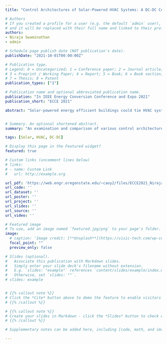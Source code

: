 ```yaml
---
title: "Control Architectures of Solar-Powered HVAC Systems: A DC-DC Converter’s Perspective"

# Authors
# If you created a profile for a user (e.g. the default `admin` user), write the username (folder name) here 
# and it will be replaced with their full name and linked to their profile.
authors:
- Niraja Swaminathan
- admin

# Schedule page publish date (NOT publication's date).
publishDate: "2021-10-01T00:00:00Z"

# Publication type.
# Legend: 0 = Uncategorized; 1 = Conference paper; 2 = Journal article;
# 3 = Preprint / Working Paper; 4 = Report; 5 = Book; 6 = Book section;
# 7 = Thesis; 8 = Patent
publication_types: ["1"]

# Publication name and optional abbreviated publication name.
publication: "In IEEE Energy Conversion Conference and Expo 2021"
publication_short: "ECCE 2021"

abstract: "Solar-powered energy efficient buildings could tie HVAC systems with solar energy and the grid to function together. Such HVAC systems require the grid, batteries, or other energy storage to supply or consume the excess power. This paper presents four different control architectures for solarpowered HVAC systems, focusing on their DC-DC converters. The analysis finds that a higher transformer turns ratio, as within the converter, is required on architectures with a fixed DC bus as opposed to those with a varying DC bus. On the other hand, the varying DC bus architectures require a wider duty ratio range, higher input inductance and output capacitance, a finding compounded due to larger low-power voltage ripples. The results are validated via hardware experimental testing from a 500 W solar simulator (power supply), a front-end current-fed full-bridge DC-DC converter, and a variable load mimicking the HVAC. A table then summarizes the features, advantages, and disadvantages of each architecture."


# Summary. An optional shortened abstract.
summary: "An examination and comparison of various control architectures for solar-powered HVAC systems."

tags: [Solar, HVAC, DC-DC]

# Display this page in the Featured widget?
featured: true

# Custom links (uncomment lines below)
# links:
# - name: Custom Link
#   url: http://example.org

url_pdf: 'https://web.engr.oregonstate.edu/~caoy2/files/ECCE2021_NirajaHAVC.pdf'
url_code: ''
url_dataset: ''
url_poster: ''
url_project: ''
url_slides: ''
url_source: ''
url_video: ''

# Featured image
# To use, add an image named `featured.jpg/png` to your page's folder. 
image:
  # caption: 'Image credit: [**Unsplash**](https://visic-tech.com/wp-content/uploads/2021/06/ECCE_2021_thumb.jpg)'
  focal_point: ""
  preview_only: false

# Slides (optional).
#   Associate this publication with Markdown slides.
#   Simply enter your slide deck's filename without extension.
#   E.g. `slides: "example"` references `content/slides/example/index.md`.
#   Otherwise, set `slides: ""`.
# slides: example


# {{% callout note %}}
# Click the *Cite* button above to demo the feature to enable visitors to import publication metadata into their reference management software.
# {{% /callout %}}

# {{% callout note %}}
# Create your slides in Markdown - click the *Slides* button to check out the example.
# {{% /callout %}}

# Supplementary notes can be added here, including [code, math, and images](https://wowchemy.com/docs/writing-markdown-latex/).

---
```


